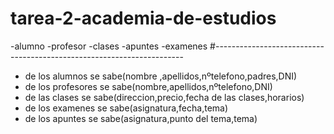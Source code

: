 # tarea-2-academia-de-estudios
 -alumno
 -profesor
 -clases
 -apuntes
 -examenes
 #----------------------------------------------------------------------
 - de los alumnos se sabe(nombre ,apellidos,nºtelefono,padres,DNI)
 - de los profesores se sabe(nombre,apellidos,nºtelefono,DNI)
 - de las clases se sabe(direccion,precio,fecha de las clases,horarios)
 - de los examenes se sabe(asignatura,fecha,tema)
 - de los apuntes se sabe(asignatura,punto del tema,tema)
